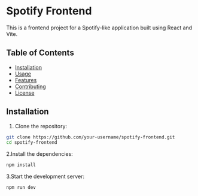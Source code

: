 # Spotify Frontend

This is a frontend project for a Spotify-like application built using React and Vite.

## Table of Contents

- [Installation](#installation)
- [Usage](#usage)
- [Features](#features)
- [Contributing](#contributing)
- [License](#license)

## Installation

1. Clone the repository:

```bash
git clone https://github.com/your-username/spotify-frontend.git
cd spotify-frontend
```

2.Install the dependencies:

```bash
npm install
```
3.Start the development server:
```bash
npm run dev
```


